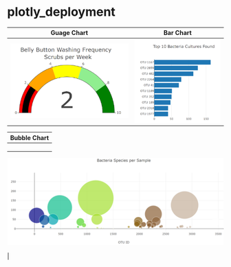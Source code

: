 # plotly_deployment





|Guage Chart|Bar Chart|
|----------------------------------------------------------------------------|--------------------------------------------------------------------------------------------|
| ![](https://github.com/Mikeblanchard/plotly_deployment/blob/main/Resources/plotly_1.png)| ![](https://github.com/Mikeblanchard/plotly_deployment/blob/main/Resources/plotly_3.png)|

|Bubble Chart|
|:----:|
|<p align="center">
  <img src="https://github.com/Mikeblanchard/plotly_deployment/blob/main/Resources/plotly_2.png" alt="Sublime's custom image"/>
</p>|
